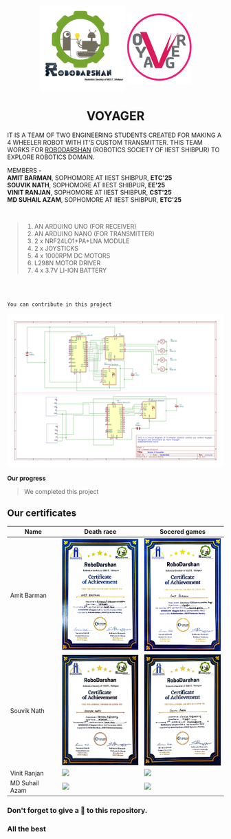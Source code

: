 <div align="center">
  <img align="center" width="200" src="./images/robodarshan_logo_tbg.png">
  <img align="center" width="150" src="./images/Voyager-logo.png">
</div>

<h1 align="center">VOYAGER</h1>

IT IS A TEAM OF TWO ENGINEERING STUDENTS CREATED FOR MAKING A
4 WHEELER ROBOT WITH IT'S CUSTOM TRANSMITTER.
THIS TEAM WORKS FOR [ROBODARSHAN](http://student.iiests.ac.in/index.php/robodarshan/) (ROBOTICS SOCIETY OF IIEST SHIBPUR) TO EXPLORE ROBOTICS DOMAIN.

MEMBERS -
<br>**AMIT BARMAN**, SOPHOMORE AT IIEST SHIBPUR, **ETC'25**<br>
         **SOUVIK NATH**, SOPHOMORE AT IIEST SHIBPUR, **EE'25**<br>
         **VINIT RANJAN**, SOPHOMORE AT IIEST SHIBPUR, **CST'25**<br>
         **MD SUHAIL AZAM**, SOPHOMORE AT IIEST SHIBPUR, **ETC'25**

         
         
<br>

> 1. AN ARDUINO UNO (FOR RECEIVER)
> 2. AN ARDUINO NANO (FOR TRANSMITTER)
> 3. 2 x NRF24LO1+PA+LNA MODULE
> 4. 2 x JOYSTICKS
> 5. 4 x 1000RPM DC MOTORS
> 6. L298N MOTOR DRIVER
> 7. 4 x 3.7V LI-ION BATTERY

<br>

```txt

You can contribute in this project

```

![schemetic](./images/schemetic.jpg)
<!-- ![schemetic](https://user-images.githubusercontent.com/107401504/195871420-72fa8a73-bd15-48fa-8346-80e75e018fce.jpg) -->

**Our progress**
> We completed this project

## Our certificates

|Name|Death race|Soccred games|
|-|-|-|
|Amit Barman|<img width="180" src="./images/amit_dr.jpg">|<img width="180" src="./images/amit_sg.jpg">|
|Souvik Nath|<img width="180" src="./images/souvik_dr.jpg">|<img width="180" src="./images/souvik_sg.jpg">|
|Vinit Ranjan|<img width="180" src="./images/vinit_dr.jpg">|<img width="180" src="./images/vinit_sg.jpg">|
|MD Suhail Azam|<img width="180" src="./images/suhail_dr.jpg">|<img width="180" src="./images/suhail_sg.jpg">|

### Don't forget to give a 🌟 to this repository.

### All the best
